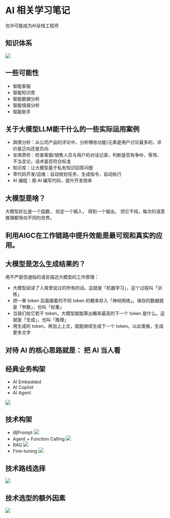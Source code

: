 # AI 相关学习笔记

也许可能成为AI全栈工程师

## 知识体系
![](../images/structure.png)

##  一些可能性
- 智能客服
- 智能知识库
- 智能数据分析
- 智能情报分析
- 智能助手

## 关于大模型LLM能干什么的一些实际运用案例
- 舆情分析：从公司产品的评论中，分析哪些功能/元素是用户讨论最多的，评价是正向还是负向
- 坐席质检：检查客服/销售人员与用户的对话记录，判断是否有争吵、辱骂、不当言论，话术是否符合标准
- 知识库：让大模型基于私有知识回答问题
- 零代码开发/运维：自动规划任务，生成指令，自动执行
- AI 编程：用 AI 编写代码，提升开发效率

## 大模型是啥？
大模型好比是一个函数， 给定一个输入， 得到一个输出， 但它不纯，每次的语意推理都导向不同的世界。

## 利用AIGC在工作链路中提升效能是最可观和真实的应用。

## 大模型是怎么生成结果的？
用不严密但通俗的语言描述大模型的工作原理：

- 大模型阅读了人类曾说过的所有的话。这就是「机器学习」，这个过程叫「训练」
- 把一串 token 后面跟着的不同 token 的概率存入「神经网络」。保存的数据就是「参数」，也叫「权重」
- 当我们给它若干 token，大模型就能算出概率最高的下一个 token 是什么。这就是「生成」，也叫「推理」
- 用生成的 token，再加上上文，就能继续生成下一个 token。以此类推，生成更多文字

## 对待 AI 的核心思路就是： **把 AI 当人看**

## 经典业务构架

- AI Embedded
- AI Copilot
- AI Agent

![](../images/business_arch.webp)

## 技术构架
- 纯Prompt
![](../images/prompt_arch.png)
- Agent + Function Calling
![](../images/func_arch.png)
- RAG
![](../images/embeddings_arch.png)
- Fine-tuning
![](../images/tech_arch.png)

## 技术路线选择

![](../images/tech_solution.png)


## 技术选型的额外因素
![](../images/choose.png)